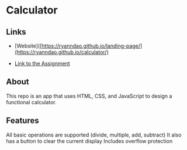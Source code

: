 # Calculator

## Links
- [Website]([https://ryanndao.github.io/landing-page/](https://ryanndao.github.io/calculator/)

- [Link to the Assignment](https://www.theodinproject.com/lessons/foundations-calculator)

## About
This repo is an app that uses HTML, CSS, and JavaScript to design a functional calculator.

## Features
All basic operations are supported (divide, multiple, add, subtract)
It also has a button to clear the current display
Includes overflow protection

